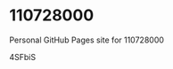 # 110728000
Personal GitHub Pages site for 110728000































































4SFbiS
